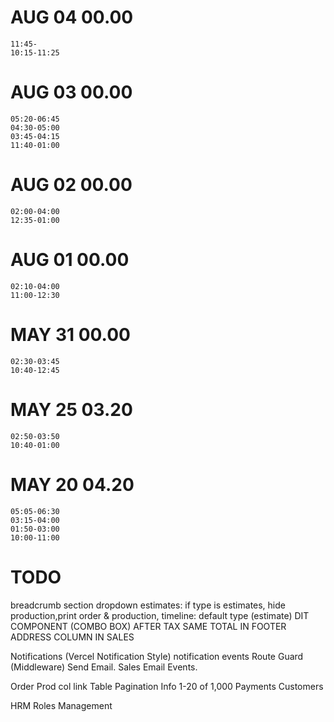 # AUG 04    00.00
    11:45-
    10:15-11:25
# AUG 03    00.00
    05:20-06:45
    04:30-05:00
    03:45-04:15
    11:40-01:00
# AUG 02    00.00
    02:00-04:00
    12:35-01:00
# AUG 01    00.00
    02:10-04:00
    11:00-12:30
# MAY 31    00.00
    02:30-03:45
    10:40-12:45
# MAY 25    03.20
    02:50-03:50
    10:40-01:00
# MAY 20    04.20
    05:05-06:30
    03:15-04:00
    01:50-03:00
    10:00-11:00

# TODO
breadcrumb section dropdown
estimates: if type is estimates, hide production,print order & production,
    timeline: default type (estimate)
DIT COMPONENT (COMBO BOX)
AFTER TAX SAME TOTAL IN FOOTER
ADDRESS COLUMN IN SALES
<!-- Login Redirect -->
Notifications (Vercel Notification Style)
    notification events
Route Guard (Middleware)
Send Email.
Sales Email Events.
<!-- Checkmark Flicker -->
Order Prod col link
Table Pagination Info 1-20 of 1,000
Payments
Customers


HRM
Roles Management

